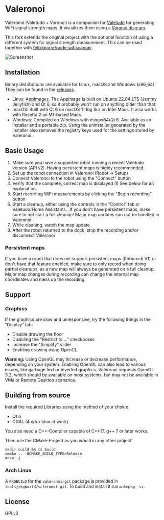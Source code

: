 # Valeronoi

Valeronoi (Valetudo + Voronoi) is a companion for [Valetudo](https://valetudo.cloud) for generating WiFi signal strength maps. It visualizes them using a [Voronoi diagram](https://en.wikipedia.org/wiki/Voronoi_diagram).

This fork extends the original project with the optional function of using a different system for signal strength measurement. This can be used together with [felixknorre/node-wifiscanner](https://github.com/felixknorre/node-wifiscanner).

![Screenshot](assets/screenshot.png)

## Installation

Binary distributions are available for Linux, macOS and Windows (x86_64). They can be found in the [releases](https://github.com/ccoors/Valeronoi/releases).

- Linux: [AppImages](https://appimage.org/). The AppImage is built on Ubuntu 22.04 LTS (Jammy Jellyfish) and Qt 6, so it probably won't run on anything older than that.
- macOS: Built with Qt 6 on macOS 11 Big Sur on Intel Macs. It also works with Rosetta 2 on M1-based Macs.
- Windows: Compiled on Windows with mingw64/Qt 6. Available as an installer and a portable zip. Using the uninstaller generated by the installer also removes the registry keys used for the settings stored by Valeronoi.

## Basic Usage

1. Make sure you have a supported robot running a recent Valetudo version (API v2). Having persistent maps is highly recommended.
2. Set up the robot connection in Valeronoi (Robot -> Setup)
3. Connect Valeronoi to the robot using the "Connect" button
4. Verify that the complete, correct map is displayed (!) See below for an explanation.
5. Start recording WiFi measurements by clicking the "Begin recording" button
6. Start a cleanup, either using the controls in the "Control" tab or Valetudo/Home Assistant/... If you don't have persistent maps, make sure to not start a full cleanup! Major map updates can not be handled in Valeronoi.
7. While cleaning, watch the map update
8. After the robot returned to the dock, stop the recording and/or disconnect Valeronoi

### Persistent maps

If you have a robot that does not support persistent maps (Roborock V1) or don't have that feature enabled, make sure to only record when doing partial cleanups, as a new map will always be generated on a full cleanup. Major map changes during recording can change the internal map coordinates and mess up the recording.

## Support

### Graphics

If the graphics are slow and unresponsive, try the following things in the "Display" tab:

- Disable drawing the floor
- Disabling the "Restrict to ..." checkboxes
- Increase the "Simplify" slider
- Enabling drawing using OpenGL

**Warning:** Using OpenGL may increase or decrease performance, depending on your system. Enabling OpenGL can also lead to various issues, like garbage text or inverted graphics. Valeronoi requests OpenGL 3.2, which should be available on most systems, but may not be available in VMs or Remote Desktop scenarios.

## Building from source

Install the required Libraries using the method of your choice:

- Qt 6
- CGAL (4.x/5.x should work)

You also need a C++-Compiler capable of C++17. g++ 7 or later works.

Then use the CMake-Project as you would in any other project.

```
mkdir build && cd build
cmake .. -DCMAKE_BUILD_TYPE=Release
make -j
```

### Arch Linux

A `PKGBUILD` for the `valeronoi-git` package is provided in `tools/pkgbuild/valeronoi-git`. To build and install it run `makepkg -si`.

## License

GPLv3
